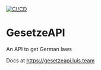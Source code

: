 [![CI/CD](https://github.com/Luuuuuis/GesetzeAPI/actions/workflows/main.yml/badge.svg)](https://github.com/Luuuuuis/GesetzeAPI/actions/workflows/main.yml)
# GesetzeAPI
An API to get German laws

Docs at https://gesetzeapi.luis.team

